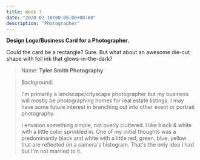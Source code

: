 ```yaml
---
title: Week 7
date: "2020-02-16T00:00:00+00:00"
description: "Photographer"
---
```


**Design Logo/Business Card for a Photographer.**

Could the card be a rectangle? Sure. But what about an awesome die-cut shape with foil ink that glows-in-the-dark?

> Name:
> **Tyler Smith Photography**

> Background:
> 
> I'm primarily a landscape/cityscape photographer but my business will mostly be photographing homes for real estate listings. I may have some future interest in branching out into other event or portrait photography.
> 
> I envision something simple, not overly cluttered. I like black & white with a little color sprinkled in. One of my initial thoughts was a predominantly black and white with a little red, green, blue, yellow that are reflected on a camera's histogram. That's the only idea I had but I'm not married to it.